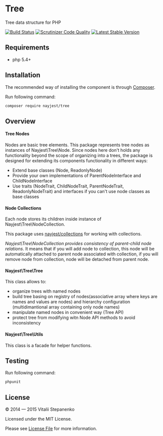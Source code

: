 Tree
====

Tree data structure for PHP

[![Build Status](https://travis-ci.org/Nayjest/Tree.svg)](https://travis-ci.org/Nayjest/Tree)
[![Scrutinizer Code Quality](https://scrutinizer-ci.com/g/Nayjest/Tree/badges/quality-score.png?b=master)](https://scrutinizer-ci.com/g/Nayjest/Tree/?branch=master)
[![Latest Stable Version](https://poser.pugx.org/nayjest/tree/v/stable)](https://packagist.org/packages/nayjest/tree) 


## Requirements

* php 5.4+  

## Installation

The recommended way of installing the component is through [Composer](https://getcomposer.org).

Run following command:

```bash
composer require nayjest/tree
```

## Overview

#### Tree Nodes

Nodes are basic tree elements.
This package represents tree nodes as instances of Nayjest\Tree\Node.
Since nodes here don't holds any functionality beyond the scope of organizing into a trees, the package is designed for extending its components functionality in different ways:
- Extend base classes (Node, ReadonlyNode)
- Provide your own implementations of ParentNodeInterface and ChildNodeInterface
- Use traits (NodeTrait, ChildNodeTrait, ParentNodeTrait, ReadonlyNodeTrait) and interfaces if you can't use node classes as base classes

#### Node Collections

Each node stores its children inside instance of Nayjest\Tree\NodeCollection.

This package uses [nayjest/collections](https://github.com/Nayjest/Collection) for working with collections.

*Nayjest\Tree\NodeCollection provides consistency of parent-child node relations*. It means that if you will add node to collection, this node will be automatically attached to parent node associated with collection, if you will remove node from collection, node will be detached from parent node. 

#### Nayjest\Tree\Tree
This class allows to:
- organize trees with named nodes
- build tree basing on registry of nodes(associative array where keys are names and values are nodes) and hierarchy configuration (multidimantional array containing only node names) 
- manipulate named nodes in convenient way (Tree API)
- protect tree from modifying witn Node API methods to avoid inconsistency

#### Nayjest\Tree\Utils
This class is a facade for helper functions.

## Testing

Run following command:

```bash
phpunit
```

## License

© 2014 — 2015 Vitalii Stepanenko

Licensed under the MIT License.

Please see [License File](LICENSE) for more information.
